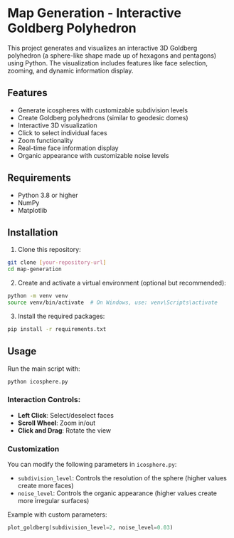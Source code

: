 # Map Generation - Interactive Goldberg Polyhedron

This project generates and visualizes an interactive 3D Goldberg polyhedron (a sphere-like shape made up of hexagons and pentagons) using Python. The visualization includes features like face selection, zooming, and dynamic information display.

## Features

- Generate icospheres with customizable subdivision levels
- Create Goldberg polyhedrons (similar to geodesic domes)
- Interactive 3D visualization
- Click to select individual faces
- Zoom functionality
- Real-time face information display
- Organic appearance with customizable noise levels

## Requirements

- Python 3.8 or higher
- NumPy
- Matplotlib

## Installation

1. Clone this repository:
```bash
git clone [your-repository-url]
cd map-generation
```

2. Create and activate a virtual environment (optional but recommended):
```bash
python -m venv venv
source venv/bin/activate  # On Windows, use: venv\Scripts\activate
```

3. Install the required packages:
```bash
pip install -r requirements.txt
```

## Usage

Run the main script with:
```bash
python icosphere.py
```

### Interaction Controls:
- **Left Click**: Select/deselect faces
- **Scroll Wheel**: Zoom in/out
- **Click and Drag**: Rotate the view

### Customization

You can modify the following parameters in `icosphere.py`:
- `subdivision_level`: Controls the resolution of the sphere (higher values create more faces)
- `noise_level`: Controls the organic appearance (higher values create more irregular surfaces)

Example with custom parameters:
```python
plot_goldberg(subdivision_level=2, noise_level=0.03)
```